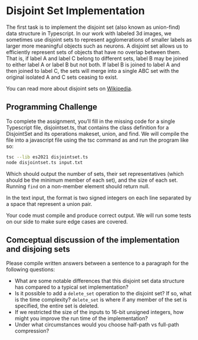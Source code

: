 Disjoint Set Implementation
===========================

The first task is to implement the disjoint set (also known as union-find) data structure in Typescript. In our work with labeled 3d images, we sometimes use disjoint sets to represent agglomerations of smaller labels as larger more meaningful objects such as neurons. A disjoint set allows us to efficiently represent sets of objects that have no overlap between them. That is, if label A and label C belong to different sets, label B may be joined to either label A or label B but not both. If label B is joined to label A and then joined to label C, the sets will merge into a single ABC set with the original isolated A and C sets ceasing to exist.

You can read more about disjoint sets on [Wikipedia](https://en.wikipedia.org/wiki/Disjoint-set_data_structure). 

## Programming Challenge

To complete the assignment, you’ll fill in the missing code for a single Typescript file, disjointset.ts, that contains the class definition for a DisjointSet and its operations makeset, union, and find. We will compile the file into a javascript file using the tsc command as and run the program like so:

```bash
tsc --lib es2021 disjointset.ts
node disjointset.ts input.txt
```

Which should output the number of sets, their set representatives (which should be the minimum member of each set), and the size of each set. Running `find` on a non-member element should return null.

In the text input, the format is two signed integers on each line separated by a space that represent a union pair.

Your code must compile and produce correct output. We will run some tests on our side to make sure edge cases are covered.

## Comceptual discussion of the implementation and disjoing sets

Please compile written answers between a sentence to a paragraph for the following questions:

* What are some notable differences that this disjoint set data structure has compared to a typical set implementation?
* Is it possible to add a `delete_set` operation to the disjoint set? If so, what is the time complexity? `delete_set` is where if any member of the set is specified, the entire set is deleted.
* If we restricted the size of the inputs to 16-bit unsigned integers, how might you improve the run time of the implementation?
* Under what circumstances would you choose half-path vs full-path compression?
